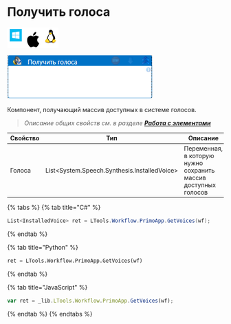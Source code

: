 # Получить голоса

![](../../../resources/activities/basic/dialogs/image-100-1-1-1-1-1-1-1-2-231.png)

![](../../../resources/activities/basic/dialogs/получить-голоса-fixed.png)

Компонент, получающий массив доступных в системе голосов.

> _Описание общих свойств см. в разделе_ [_**Работа с элементами**_](https://docs.primo-rpa.ru/primo-rpa/primo-studio/process/elements)

| Свойство | Тип                                           | Описание                                                       |
| -------- | --------------------------------------------- | -------------------------------------------------------------- |
| Голоса   | List\<System.Speech.Synthesis.InstalledVoice> | Переменная, в которую нужно сохранить массив доступных голосов |

{% tabs %}
{% tab title="C#" %}
```csharp
List<InstalledVoice> ret = LTools.Workflow.PrimoApp.GetVoices(wf);
```
{% endtab %}

{% tab title="Python" %}
```python
ret = LTools.Workflow.PrimoApp.GetVoices(wf)
```
{% endtab %}

{% tab title="JavaScript" %}
```javascript
var ret = _lib.LTools.Workflow.PrimoApp.GetVoices(wf);
```
{% endtab %}
{% endtabs %}

